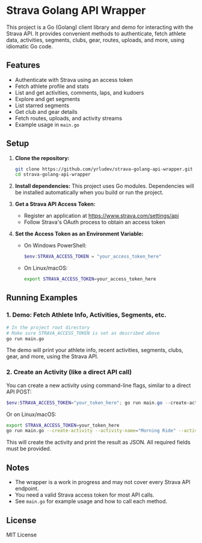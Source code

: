 
# Strava Golang API Wrapper

This project is a Go (Golang) client library and demo for interacting with the Strava API. It provides convenient methods to authenticate, fetch athlete data, activities, segments, clubs, gear, routes, uploads, and more, using idiomatic Go code.

## Features
- Authenticate with Strava using an access token
- Fetch athlete profile and stats
- List and get activities, comments, laps, and kudoers
- Explore and get segments
- List starred segments
- Get club and gear details
- Fetch routes, uploads, and activity streams
- Example usage in `main.go`

## Setup
1. **Clone the repository:**
	```sh
	git clone https://github.com/yrludev/strava-golang-api-wrapper.git
	cd strava-golang-api-wrapper
	```
2. **Install dependencies:**
	This project uses Go modules. Dependencies will be installed automatically when you build or run the project.

3. **Get a Strava API Access Token:**
	- Register an application at https://www.strava.com/settings/api
	- Follow Strava's OAuth process to obtain an access token

4. **Set the Access Token as an Environment Variable:**
	- On Windows PowerShell:
	  ```powershell
	  $env:STRAVA_ACCESS_TOKEN = "your_access_token_here"
	  ```
	- On Linux/macOS:
	  ```sh
	  export STRAVA_ACCESS_TOKEN=your_access_token_here
	  ```


## Running Examples

### 1. Demo: Fetch Athlete Info, Activities, Segments, etc.

```sh
# In the project root directory
# Make sure STRAVA_ACCESS_TOKEN is set as described above
go run main.go
```

The demo will print your athlete info, recent activities, segments, clubs, gear, and more, using the Strava API.

### 2. Create an Activity (like a direct API call)

You can create a new activity using command-line flags, similar to a direct API POST:

```powershell
$env:STRAVA_ACCESS_TOKEN="your_token_here"; go run main.go --create-activity --activity-name="Morning Ride" --activity-type="Ride" --sport-type="Cycling" --start-date-local="2025-08-12T07:00:00Z" --elapsed-time=3600 --description="Test ride" --distance=20000 --trainer=0 --commute=0 --json
```

Or on Linux/macOS:

```sh
export STRAVA_ACCESS_TOKEN=your_token_here
go run main.go --create-activity --activity-name="Morning Ride" --activity-type="Ride" --sport-type="Cycling" --start-date-local="2025-08-12T07:00:00Z" --elapsed-time=3600 --description="Test ride" --distance=20000 --trainer=0 --commute=0 --json
```

This will create the activity and print the result as JSON. All required fields must be provided.

## Notes
- The wrapper is a work in progress and may not cover every Strava API endpoint.
- You need a valid Strava access token for most API calls.
- See `main.go` for example usage and how to call each method.

## License
MIT License

